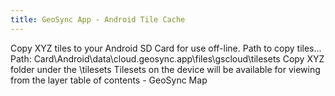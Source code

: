 ```yaml
---
title: GeoSync App - Android Tile Cache
---
```

			
Copy XYZ tiles to your Android SD Card for use off-line.  Path to copy tiles...  Path: Card\Android\data\cloud.geosync.app\files\gscloud\tilesets  Copy XYZ folder under the \tilesets  Tilesets on the device will be available for viewing from the layer table of contents - GeoSync Map 